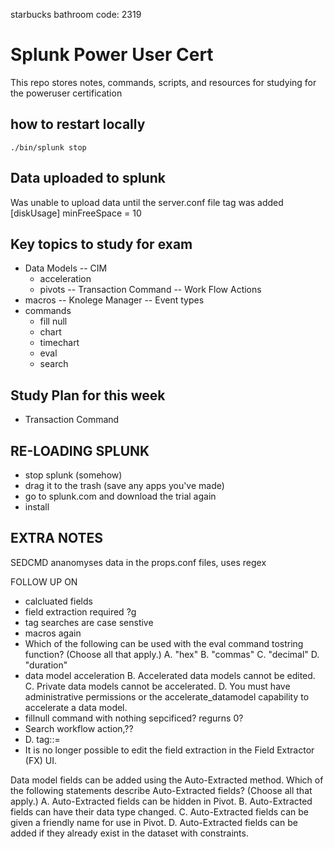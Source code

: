 starbucks bathroom code: 2319

# Splunk Power User Cert
This repo stores notes, commands, scripts, and resources for studying for the poweruser certification

## how to restart locally
`./bin/splunk stop`

## Data uploaded to splunk
Was unable to upload data until the server.conf file tag was added
[diskUsage]
minFreeSpace = 10


## Key topics to study for exam
- Data Models
    -- CIM
    - acceleration
    - pivots
-- Transaction Command
-- Work Flow Actions
- macros
-- Knolege Manager
-- Event types
- commands
     - fill null
     - chart
     - timechart
     - eval
     - search

## Study Plan for this week
- Transaction Command 


## RE-LOADING SPLUNK
- stop splunk (somehow)
- drag it to the trash (save any apps you've made)
- go to splunk.com and download the trial again
- install 


## EXTRA NOTES
SEDCMD ananomyses data in the props.conf files, uses regex

FOLLOW UP ON 
- calcluated fields
- field extraction required ?g
- tag searches are case senstive
- macros again
- Which of the following can be used with the eval command tostring function? (Choose all that apply.)
    A. "hex"
    B. "commas"
    C. "decimal"
    D. "duration"
- data model acceleration
    B. Accelerated data models cannot be edited.
    C. Private data models cannot be accelerated.
    D. You must have administrative permissions or the accelerate_datamodel capability to accelerate a data model.
- fillnull command with nothing sepcificed?  regurns 0?
-  Search workflow action,??
- D. tag::<field>=<tagname>
- It is no longer possible to edit the field extraction in the Field Extractor (FX) UI.

Data model fields can be added using the Auto-Extracted method.
Which of the following statements describe Auto-Extracted fields? (Choose all that apply.)
A. Auto-Extracted fields can be hidden in Pivot.
B. Auto-Extracted fields can have their data type changed.
C. Auto-Extracted fields can be given a friendly name for use in Pivot.
D. Auto-Extracted fields can be added if they already exist in the dataset with constraints.
